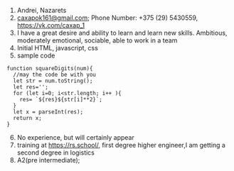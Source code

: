 1. Andrei, Nazarets
2. caxapok161@gmail.com; Phone Number: +375 (29) 5430559, https://vk.com/caxap_1
3. I have a great desire and ability to learn and learn new skills. Ambitious, moderately emotional, sociable, able to work in a team
4. Initial HTML, javascript, css
5. sample code
```
function squareDigits(num){
  //may the code be with you
  let str = num.toString();
  let res='';
  for (let i=0; i<str.length; i++ ){
    res= `${res}${str[i]**2}`;
  }
  let x = parseInt(res);
  return x;
}
```
6. No experience, but will certainly appear
7. training at https://rs.school/, first degree higher engineer,I am getting a second degree in logistics
8. A2(pre intermediate);